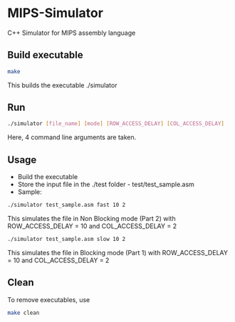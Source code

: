 # MIPS-Simulator
C++ Simulator for MIPS assembly language

## Build executable
```bash
make
```
This builds the executable ./simulator

## Run
```bash
./simulator [file_name] [mode] [ROW_ACCESS_DELAY] [COL_ACCESS_DELAY]
```
Here, 4 command line arguments are taken.

## Usage
* Build the executable
* Store the input file in the ./test folder - test/test_sample.asm
* Sample:
```bash
./simulator test_sample.asm fast 10 2
```
This simulates the file in Non Blocking mode (Part 2) with ROW_ACCESS_DELAY = 10 and COL_ACCESS_DELAY = 2
```bash
./simulator test_sample.asm slow 10 2
```
This simulates the file in Blocking mode (Part 1) with ROW_ACCESS_DELAY = 10 and COL_ACCESS_DELAY = 2

## Clean
To remove executables, use
```bash
make clean
```
